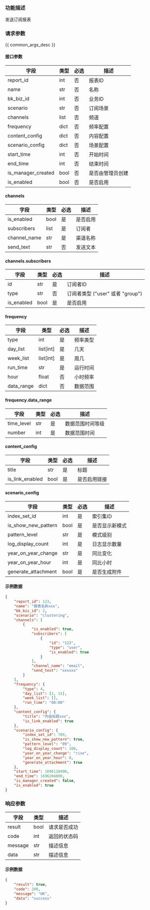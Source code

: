 ### 功能描述

发送订阅报表

### 请求参数

{{ common_args_desc }}

#### 接口参数
| 字段                   | 类型   | 必选   | 描述       |
|------------------------|------|--------|----------|
| report_id              | int  | 否     | 报表ID     |
| name                   | str  | 否     | 名称       |
| bk_biz_id              | int  | 否     | 业务ID     |
| scenario               | str  | 否     | 订阅场景     |
| channels               | list | 否     | 频道       |
| frequency              | dict | 否     | 频率配置     |
| content_config         | dict | 否     | 内容配置     |
| scenario_config        | dict | 否     | 场景配置     |
| start_time             | int  | 否     | 开始时间     |
| end_time               | int  | 否     | 结束时间     |
| is_manager_created     | bool | 否     | 是否由管理员创建 |
| is_enabled             | bool | 否     | 是否启用     |

#### channels
| 字段           | 类型     | 必选   | 描述                       |
|----------------|--------|--------|----------------------------|
| is_enabled      | bool   | 是     | 是否启用                   |
| subscribers     | list   | 是     | 订阅者|
| channel_name    | str    | 是     | 渠道名称                   |
| send_text       | str    | 否     | 发送文本                   |

#### channels.subscribers
| 字段           | 类型          | 必选   | 描述                 |
|----------------|-------------|--------|--------------------|
| id             | str         | 是     | 订阅者ID              |
| type           | str         | 否     | 订阅者类型 ("user" 或者 "group") |
| is_enabled      | bool        | 是     | 是否启用               |

#### frequency
| 字段         | 类型        | 必选   | 描述     |
|------------|-----------|--------|--------|
| type       | int       | 是     | 频率类型   |
| day_list   | list[int] | 是     | 几天     |
| week_list  | list[int] | 是     | 周几     |
| run_time   | str       | 是     | 运行时间   |
| hour       | float     | 否     | 小时频率   |
| data_range | dict      | 否     | 数据范围   |

#### frequency.data_range
| 字段           | 类型     | 必选   | 描述                 |
|----------------|--------|--------|--------------------|
| time_level     | str    | 是     | 数据范围时间等级           |
| number         | int    | 是     | 数据范围时间             |

#### content_config
| 字段               | 类型                          | 必选   | 描述                       |
|--------------------|-------------------------------|--------|----------------------------|
| title              | str                           | 是     | 标题                       |
| is_link_enabled     | bool                          | 是     | 是否启用链接               |

#### scenario_config
| 字段                    | 类型      | 必选   | 描述                   |
|-------------------------|---------|--------|------------------------|
| index_set_id            | int     | 是     | 索引集ID               |
| is_show_new_pattern     | bool    | 是     | 是否显示新模式             |
| pattern_level           | str     | 是     | 模式级别                |
| log_display_count       | int     | 是     | 日志显示数量              |
| year_on_year_change     | str     | 是     | 同比变化                |
| year_on_year_hour       | int     | 是     | 同比小时                |
| generate_attachment      | bool    | 是     | 是否生成附件              |

#### 示例数据

```json
{
    "report_id": 123,
    "name": "报表名称xxx",
    "bk_biz_id": 2,
    "scenario": "clustering",
    "channels": [
        {
            "is_enabled": true,
            "subscribers": [
                {
                    "id": "123",
                    "type": "user",
                    "is_enabled": true
                }
            ],
            "channel_name": "email",
            "send_text": "xxxxxx"
        }
    ],
    "frequency": {
        "type": 4,
        "day_list": [1, 15],
        "week_list": [],
        "run_time": "08:00"
    },
    "content_config": {
        "title": "内容标题xxx",
        "is_link_enabled": true
    },
    "scenario_config": {
        "index_set_id": 789,
        "is_show_new_pattern": true,
        "pattern_level": "09",
        "log_display_count": 100,
        "year_on_year_change": "rise",
        "year_on_year_hour": 0,
        "generate_attachment": true
    },
    "start_time": 1696118400,
    "end_time": 1696204800,
    "is_manager_created": false,
    "is_enabled": true
}
```

### 响应参数

| 字段    | 类型   | 描述         |
| ------- |------| ------------ |
| result  | bool | 请求是否成功 |
| code    | int  | 返回的状态码 |
| message | str  | 描述信息     |
| data    | str  | 描述信息         |

#### 示例数据

```json
{
    "result": true,
    "code": 200,
    "message": "OK",
    "data": "success"
}
```
